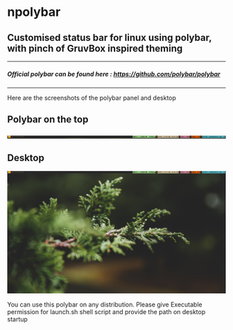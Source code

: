 # npolybar
## Customised status bar for linux using polybar, with pinch of GruvBox inspired theming
----------------------------------------------------------------------------------------------------------------------------------------------------
##### Official polybar can be found here : https://github.com/polybar/polybar
----------------------------------------------------------------------------------------------------------------------------------------------------
Here are the screenshots of the polybar panel and desktop

## Polybar on the top
<p align="center">
  <img width=1000
       src=/Screenshots/polybar_img.png
       >
</p>

## Desktop
<p align="center">
  <img width=1000
       src=/Screenshots/desktop_img.png
       >
</p>

You can use this polybar on any distribution. Please give Executable permission for launch.sh shell script and provide the path on desktop startup
